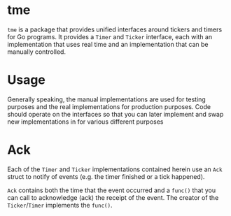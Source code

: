 # tme

`tme` is a package that provides unified interfaces around tickers and timers for Go
programs. It provides a `Timer` and `Ticker` interface, each with an implementation
that uses real time and an implementation that can be manually controlled.

# Usage

Generally speaking, the manual implementations are used for testing purposes and the real
implementations for production purposes. Code should operate on the interfaces so that you can
later implement and swap new implementations in for various different purposes

# Ack

Each of the `Timer` and `Ticker` implementations contained herein use an `Ack` struct to notify
of events (e.g. the timer finished or a tick happened).

`Ack` contains both the time that the event occurred and a `func()` that you can call
to acknowledge (ack) the receipt of the event. The creator of the `Ticker`/`Timer` implements
the `func()`.
